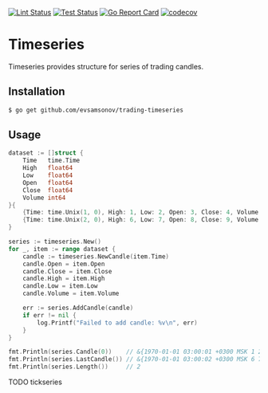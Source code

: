 [![Lint Status](https://github.com/evsamsonov/trading-timeseries/actions/workflows/lint.yml/badge.svg)](https://github.com/evsamsonov/trengin/actions?workflow=golangci-lint)
[![Test Status](https://github.com/evsamsonov/trading-timeseries/actions/workflows/test.yml/badge.svg)](https://github.com/evsamsonov/trengin/actions?workflow=test)
[![Go Report Card](https://goreportcard.com/badge/github.com/evsamsonov/trading-timeseries)](https://goreportcard.com/report/github.com/evsamsonov/trading-timeseries)
[![codecov](https://codecov.io/gh/evsamsonov/trading-timeseries/branch/master/graph/badge.svg?token=6HV8Z6ZAE0)](https://codecov.io/gh/evsamsonov/trading-timeseries)

# Timeseries

Timeseries provides structure for series of trading candles. 

## Installation

```sh
$ go get github.com/evsamsonov/trading-timeseries
```

## Usage


```go
dataset := []struct {
    Time   time.Time
    High   float64
    Low    float64
    Open   float64
    Close  float64
    Volume int64
}{
    {Time: time.Unix(1, 0), High: 1, Low: 2, Open: 3, Close: 4, Volume: 5},
    {Time: time.Unix(2, 0), High: 6, Low: 7, Open: 8, Close: 9, Volume: 10},
}

series := timeseries.New()
for _, item := range dataset {
    candle := timeseries.NewCandle(item.Time)
    candle.Open = item.Open
    candle.Close = item.Close
    candle.High = item.High
    candle.Low = item.Low
    candle.Volume = item.Volume

    err := series.AddCandle(candle)
    if err != nil {
        log.Printf("Failed to add candle: %v\n", err)
    }
}

fmt.Println(series.Candle(0))    // &{1970-01-01 03:00:01 +0300 MSK 1 2 3 4 5}
fmt.Println(series.LastCandle()) // &{1970-01-01 03:00:02 +0300 MSK 6 7 8 9 10}
fmt.Println(series.Length())     // 2
```

TODO 
tickseries
